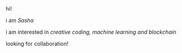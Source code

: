 hi!

i am *Sasha* 

i am interested in *creative coding, machine learning and blockchain*

looking for collaboration!
